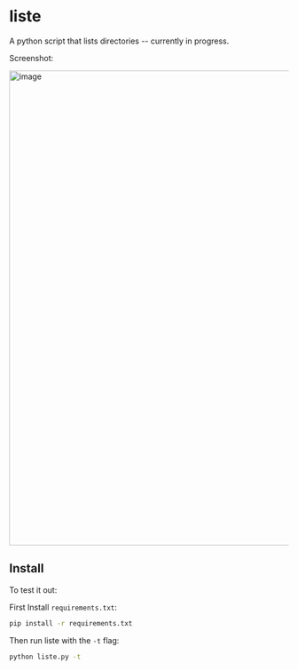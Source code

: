 # liste

A python script that lists directories -- currently in progress.

Screenshot:

<img width="856" alt="image" src="https://github.com/StratusQuo/liste/assets/126071859/4fc4bbec-7611-4853-b676-77a9fb28442f">


## Install

To test it out:

First Install `requirements.txt`:

```sh
pip install -r requirements.txt
```

Then run liste with the `-t` flag:

```sh
python liste.py -t
```

